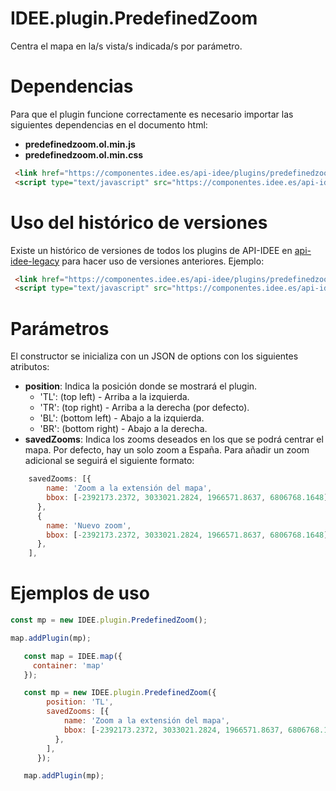 # IDEE.plugin.PredefinedZoom


Centra el mapa en la/s vista/s indicada/s por parámetro.

# Dependencias

Para que el plugin funcione correctamente es necesario importar las siguientes dependencias en el documento html:

- **predefinedzoom.ol.min.js**
- **predefinedzoom.ol.min.css**


```html
 <link href="https://componentes.idee.es/api-idee/plugins/predefinedzoom/predefinedzoom.ol.min.css" rel="stylesheet" />
 <script type="text/javascript" src="https://componentes.idee.es/api-idee/plugins/predefinedzoom/predefinedzoom.ol.min.js"></script>
```

# Uso del histórico de versiones

Existe un histórico de versiones de todos los plugins de API-IDEE en [api-idee-legacy](https://github.com/Desarrollos-IDEE/API-IDEE/tree/master/api-idee-legacy/plugins) para hacer uso de versiones anteriores.
Ejemplo:
```html
 <link href="https://componentes.idee.es/api-idee/plugins/predefinedzoom/predefinedzoom-1.0.0.ol.min.css" rel="stylesheet" />
 <script type="text/javascript" src="https://componentes.idee.es/api-idee/plugins/predefinedzoom/predefinedzoom-1.0.0.ol.min.js"></script>
```

# Parámetros

El constructor se inicializa con un JSON de options con los siguientes atributos:

- **position**: Indica la posición donde se mostrará el plugin.
  - 'TL': (top left) - Arriba a la izquierda.
  - 'TR': (top right) - Arriba a la derecha (por defecto).
  - 'BL': (bottom left) - Abajo a la izquierda.
  - 'BR': (bottom right) - Abajo a la derecha.
- **savedZooms**: Indica los zooms deseados en los que se podrá centrar el mapa. Por defecto, hay un solo zoom a España. Para añadir un zoom adicional se seguirá el siguiente formato:

```javascript
    savedZooms: [{
        name: 'Zoom a la extensión del mapa',
        bbox: [-2392173.2372, 3033021.2824, 1966571.8637, 6806768.1648],
      },
      {
        name: 'Nuevo zoom',
        bbox: [-2392173.2372, 3033021.2824, 1966571.8637, 6806768.1648],
      },
    ],
```

# Ejemplos de uso

```javascript
const mp = new IDEE.plugin.PredefinedZoom();

map.addPlugin(mp);
```

```javascript
   const map = IDEE.map({
     container: 'map'
   });

   const mp = new IDEE.plugin.PredefinedZoom({
        position: 'TL',
        savedZooms: [{
            name: 'Zoom a la extensión del mapa',
            bbox: [-2392173.2372, 3033021.2824, 1966571.8637, 6806768.1648],
          },
        ],
      });

   map.addPlugin(mp);
```
